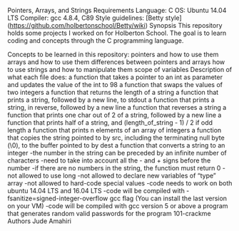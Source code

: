 Pointers, Arrays, and Strings
Requirements
Language: C
OS: Ubuntu 14.04 LTS
Compiler: gcc 4.8.4, C89
Style guidelines: [Betty style] (https://github.com/holbertonschool/Betty/wiki)
Synopsis
This repository holds some projects I worked on for Holberton School. The goal is to learn coding and concepts through the C programming language.

Concepts to be learned in this repository:
pointers and how to use them
arrays and how to use them
differences between pointers and arrays
how to use strings and how to manipulate them
scope of variables
Description of what each file does:
a function that takes a pointer to an int as parameter and updates the value of the int to 98
a function that swaps the values of two integers
a function that returns the length of a string
a function that prints a string, followed by a new line, to stdout
a function that prints a string, in reverse, followed by a new line
a function that reverses a string
a function that prints one char out of 2 of a string, followed by a new line
a function that prints half of a string, and (length_of_string - 1) / 2 if odd length
a function that prints n elements of an array of integers
a function that copies the string pointed to by src, including the terminating null byte (\0), to the buffer pointed to by dest
a function that converts a string to an integer -the number in the string can be preceded by an infinite number of characters -need to take into account all the - and + signs before the number -if there are no numbers in the string, the function must return 0 -not allowed to use long -not allowed to declare new variables of “type” array -not allowed to hard-code special values -code needs to work on both ubuntu 14.04 LTS and 16.04 LTS -code will be compiled with -fsanitize=signed-integer-overflow gcc flag (You can install the last version on your VM) -code will be compiled with gcc version 5 or above
a program that generates random valid passwords for the program 101-crackme
Authors
Jude Amahiri
